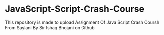 # JavaScript-Script-Crash-Course
This repository is made to upload Assignment Of Java Script Crash Coursh From Saylani By Sir Ishaq Bhojani on Github

